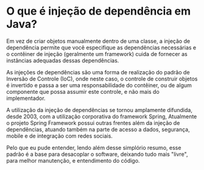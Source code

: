 # O que é injeção de dependência em Java?
Em vez de criar objetos manualmente dentro de uma classe, a injeção de dependência permite que você especifique as 
dependências necessárias e o contêiner de injeção (geralmente um framework) cuida de fornecer as instâncias adequadas 
dessas dependências.

As injeções de dependências são uma forma de realização do padrão de Inversão de Controle (IoC), onde neste caso, 
o controle de construir objetos é invertido e passa a ser uma responsabilidade do contêiner, ou de algum componente que 
possa assumir este controle, e não mais do implementador.

A utilização da injeção de dependências se tornou amplamente difundida, desde 2003, com a utilização corporativa do 
framework Spring, Atualmente o projeto Spring Framework possui outras frentes além da injeção de dependências, atuando
também na parte de acesso a dados, segurança, mobile e de integração com redes sociais.

Pelo que eu pude entender, lendo além desse simplório resumo, esse padrão é a base para desacoplar o software, deixando
tudo mais "livre", para melhor manutenção, e entendimento do código. 